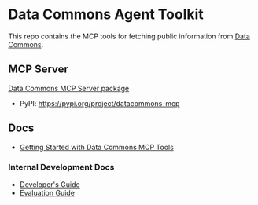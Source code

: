 # Data Commons Agent Toolkit

This repo contains the MCP tools for fetching public information from [Data Commons](https://datacommons.org/).

## MCP Server

[Data Commons MCP Server package](packages/datacommons-mcp/)
* PyPI: https://pypi.org/project/datacommons-mcp


## Docs

* [Getting Started with Data Commons MCP Tools](docs/get_started.md)

### Internal Development Docs
* [Developer's Guide](docs/dev.md)
* [Evaluation Guide](docs/evals.md)

